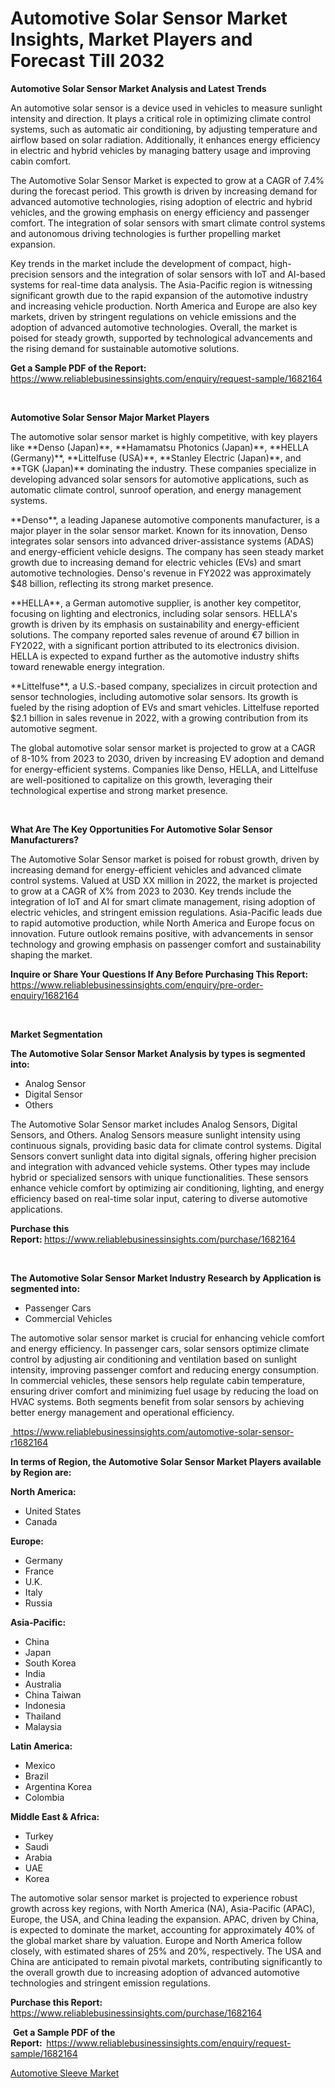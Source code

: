 <p><h1>Automotive Solar Sensor Market Insights, Market Players and Forecast Till 2032</h1></p><p><strong>Automotive Solar Sensor Market Analysis and Latest Trends</strong></p>
<p><p>An automotive solar sensor is a device used in vehicles to measure sunlight intensity and direction. It plays a critical role in optimizing climate control systems, such as automatic air conditioning, by adjusting temperature and airflow based on solar radiation. Additionally, it enhances energy efficiency in electric and hybrid vehicles by managing battery usage and improving cabin comfort.</p><p>The Automotive Solar Sensor Market is expected to grow at a CAGR of 7.4% during the forecast period. This growth is driven by increasing demand for advanced automotive technologies, rising adoption of electric and hybrid vehicles, and the growing emphasis on energy efficiency and passenger comfort. The integration of solar sensors with smart climate control systems and autonomous driving technologies is further propelling market expansion.</p><p>Key trends in the market include the development of compact, high-precision sensors and the integration of solar sensors with IoT and AI-based systems for real-time data analysis. The Asia-Pacific region is witnessing significant growth due to the rapid expansion of the automotive industry and increasing vehicle production. North America and Europe are also key markets, driven by stringent regulations on vehicle emissions and the adoption of advanced automotive technologies. Overall, the market is poised for steady growth, supported by technological advancements and the rising demand for sustainable automotive solutions.</p></p>
<p><strong>Get a Sample PDF of the Report:&nbsp;</strong> <a href="https://www.reliablebusinessinsights.com/enquiry/request-sample/1682164?utm_campaign=115&utm_medium=2&utm_source=Github&utm_content=ia&utm_term=21012025&utm_id=automotive-solar-sensor">https://www.reliablebusinessinsights.com/enquiry/request-sample/1682164</a></p>
<p>&nbsp;</p>
<p><strong>Automotive Solar Sensor Major Market Players</strong></p>
<p><p>The automotive solar sensor market is highly competitive, with key players like **Denso (Japan)**, **Hamamatsu Photonics (Japan)**, **HELLA (Germany)**, **Littelfuse (USA)**, **Stanley Electric (Japan)**, and **TGK (Japan)** dominating the industry. These companies specialize in developing advanced solar sensors for automotive applications, such as automatic climate control, sunroof operation, and energy management systems.</p><p>**Denso**, a leading Japanese automotive components manufacturer, is a major player in the solar sensor market. Known for its innovation, Denso integrates solar sensors into advanced driver-assistance systems (ADAS) and energy-efficient vehicle designs. The company has seen steady market growth due to increasing demand for electric vehicles (EVs) and smart automotive technologies. Denso's revenue in FY2022 was approximately $48 billion, reflecting its strong market presence.</p><p>**HELLA**, a German automotive supplier, is another key competitor, focusing on lighting and electronics, including solar sensors. HELLA's growth is driven by its emphasis on sustainability and energy-efficient solutions. The company reported sales revenue of around €7 billion in FY2022, with a significant portion attributed to its electronics division. HELLA is expected to expand further as the automotive industry shifts toward renewable energy integration.</p><p>**Littelfuse**, a U.S.-based company, specializes in circuit protection and sensor technologies, including automotive solar sensors. Its growth is fueled by the rising adoption of EVs and smart vehicles. Littelfuse reported $2.1 billion in sales revenue in 2022, with a growing contribution from its automotive segment.</p><p>The global automotive solar sensor market is projected to grow at a CAGR of 8-10% from 2023 to 2030, driven by increasing EV adoption and demand for energy-efficient systems. Companies like Denso, HELLA, and Littelfuse are well-positioned to capitalize on this growth, leveraging their technological expertise and strong market presence.</p></p>
<p>&nbsp;</p>
<p><strong>What Are The Key Opportunities For Automotive Solar Sensor Manufacturers?</strong></p>
<p><p>The Automotive Solar Sensor market is poised for robust growth, driven by increasing demand for energy-efficient vehicles and advanced climate control systems. Valued at USD XX million in 2022, the market is projected to grow at a CAGR of X% from 2023 to 2030. Key trends include the integration of IoT and AI for smart climate management, rising adoption of electric vehicles, and stringent emission regulations. Asia-Pacific leads due to rapid automotive production, while North America and Europe focus on innovation. Future outlook remains positive, with advancements in sensor technology and growing emphasis on passenger comfort and sustainability shaping the market.</p></p>
<p><strong>Inquire or Share Your Questions If Any Before Purchasing This Report:</strong> <a href="https://www.reliablebusinessinsights.com/enquiry/pre-order-enquiry/1682164?utm_campaign=115&utm_medium=2&utm_source=Github&utm_content=ia&utm_term=21012025&utm_id=automotive-solar-sensor">https://www.reliablebusinessinsights.com/enquiry/pre-order-enquiry/1682164</a></p>
<p>&nbsp;</p>
<p><strong>Market Segmentation</strong></p>
<p><strong>The Automotive Solar Sensor Market Analysis by types is segmented into:</strong></p>
<p><ul><li>Analog Sensor</li><li>Digital Sensor</li><li>Others</li></ul></p>
<p><p>The Automotive Solar Sensor market includes Analog Sensors, Digital Sensors, and Others. Analog Sensors measure sunlight intensity using continuous signals, providing basic data for climate control systems. Digital Sensors convert sunlight data into digital signals, offering higher precision and integration with advanced vehicle systems. Other types may include hybrid or specialized sensors with unique functionalities. These sensors enhance vehicle comfort by optimizing air conditioning, lighting, and energy efficiency based on real-time solar input, catering to diverse automotive applications.</p></p>
<p><strong>Purchase this Report:&nbsp;</strong><a href="https://www.reliablebusinessinsights.com/purchase/1682164?utm_campaign=115&utm_medium=2&utm_source=Github&utm_content=ia&utm_term=21012025&utm_id=automotive-solar-sensor">https://www.reliablebusinessinsights.com/purchase/1682164</a></p>
<p>&nbsp;</p>
<p><strong>The Automotive Solar Sensor Market Industry Research by Application is segmented into:</strong></p>
<p><ul><li>Passenger Cars</li><li>Commercial Vehicles</li></ul></p>
<p><p>The automotive solar sensor market is crucial for enhancing vehicle comfort and energy efficiency. In passenger cars, solar sensors optimize climate control by adjusting air conditioning and ventilation based on sunlight intensity, improving passenger comfort and reducing energy consumption. In commercial vehicles, these sensors help regulate cabin temperature, ensuring driver comfort and minimizing fuel usage by reducing the load on HVAC systems. Both segments benefit from solar sensors by achieving better energy management and operational efficiency.</p></p>
<p><a href="https://www.reliablebusinessinsights.com/automotive-solar-sensor-r1682164?utm_campaign=115&utm_medium=2&utm_source=Github&utm_content=ia&utm_term=21012025&utm_id=automotive-solar-sensor">&nbsp;https://www.reliablebusinessinsights.com/automotive-solar-sensor-r1682164</a></p>
<p><strong>In terms of Region, the Automotive Solar Sensor Market Players available by Region are:</strong></p>
<p>
    <p> <strong> North America: </strong>
        <ul>
            <li>United States</li>
            <li>Canada</li>
        </ul>
        </p> 
    <p> <strong> Europe: </strong>
        <ul>
            <li>Germany</li>
            <li>France</li>
            <li>U.K.</li>
            <li>Italy</li>
            <li>Russia</li>
        </ul>
        </p> 
    <p> <strong> Asia-Pacific: </strong>
        <ul>
            <li>China</li>
            <li>Japan</li>
            <li>South Korea</li>
            <li>India</li>
            <li>Australia</li>
            <li>China Taiwan</li>
            <li>Indonesia</li>
            <li>Thailand</li>
            <li>Malaysia</li>
        </ul>
        </p> 
    <p> <strong> Latin America: </strong>
        <ul>
            <li>Mexico</li>
            <li>Brazil</li>
            <li>Argentina Korea</li>
            <li>Colombia</li>
        </ul>
        </p> 
    <p> <strong> Middle East & Africa: </strong>
        <ul>
            <li>Turkey</li>
            <li>Saudi</li>
            <li>Arabia</li>
            <li>UAE</li>
            <li>Korea</li>
        </ul>
    </p>
    </p>
<p><p>The automotive solar sensor market is projected to experience robust growth across key regions, with North America (NA), Asia-Pacific (APAC), Europe, the USA, and China leading the expansion. APAC, driven by China, is expected to dominate the market, accounting for approximately 40% of the global market share by valuation. Europe and North America follow closely, with estimated shares of 25% and 20%, respectively. The USA and China are anticipated to remain pivotal markets, contributing significantly to the overall growth due to increasing adoption of advanced automotive technologies and stringent emission regulations.</p></p>
<p><strong>Purchase this Report: </strong><a href="https://www.reliablebusinessinsights.com/purchase/1682164?utm_campaign=115&utm_medium=2&utm_source=Github&utm_content=ia&utm_term=21012025&utm_id=automotive-solar-sensor">https://www.reliablebusinessinsights.com/purchase/1682164</a></p>
<p>&nbsp;<strong>Get a Sample PDF of the Report:&nbsp;&nbsp;</strong><a href="https://www.reliablebusinessinsights.com/enquiry/request-sample/1682164?utm_campaign=115&utm_medium=2&utm_source=Github&utm_content=ia&utm_term=21012025&utm_id=automotive-solar-sensor">https://www.reliablebusinessinsights.com/enquiry/request-sample/1682164</a></p>
<p><strong></strong></p>
<p><p><a href="https://github.com/sungbruington660/Market-Research-Report-List-1/blob/main/automotive-sleeve-market.md?utm_campaign=115&utm_medium=2&utm_source=Github&utm_content=ia&utm_term=21012025&utm_id=automotive-solar-sensor">Automotive Sleeve Market</a></p></p>
